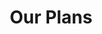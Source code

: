 ---
title: "Our Plans"
# watermark text
watermark: ""
# page header background image
page_header_image: "images/background/about.jpg"
# meta description
description : ""

layout: "pricing"
draft: false

pricing:
  subtitle : "The Goods"
  title : "Osows Plan and Extras"
  pricing_table:
  # pricing table loop
  - title : "Osows Website"
    price : "$99"
    slash : "/ "
    unit : "Month"
    description : ""
    name: "Subscribe"
    link : "#"
    services:
      - Design
      - Web Hosting
      - Copywriting
      - Website Photos
      - Domain Coverage
      - Branding Guidance
      - Marketing Functionality
      - Payment Handling Support
      - Osows Website Management
      - Up To 5 Pages + Account Page
      - Highest Possible SEO and Performance
      

  # pricing table loop
  - title : "Add-Ons"
    price : "0-$45"
    slash : "/ "
    unit : "month"
    description : ""
    name: "See Details"
    link : "/services/#osows-extras"
    services:
    - Full Legal
    - Blog Posting
    - Account Page
    - Brand Creation
    - Product Posting
    - Full Accessibility
    - Additional Pages
    - Extra Customizations


  # pricing table loop
  - title : "Osows Website Management"
    price : ""
    slash : ""
    unit : ""
    description : "Included With Osows Website"
    name: "Learn More"
    link : "/services/#osows-website-management"
    services:
    - SEO Monitoring
    - 3 Branding Changes/Month
    - Up to 5 New Website Pictures
    - 3 Website Customizations/Month
    - Google Tag & Analytics Monitoring
    - Unlimited Troubleshooting and Error Correcting

---